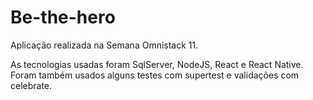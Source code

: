 # Be-the-hero

Aplicação realizada na Semana Omnistack 11.

As tecnologias usadas foram SqlServer, NodeJS, React e React Native. Foram também usados alguns testes com supertest e validações com celebrate.
